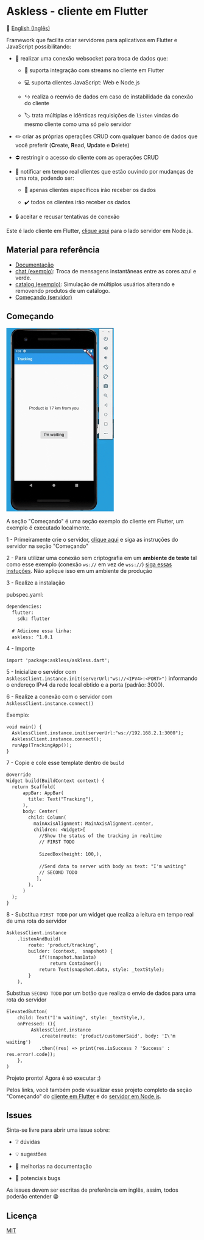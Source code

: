 # Askless - cliente em Flutter

:checkered_flag: [English (Inglês)](README.md)

Framework que facilita criar servidores para aplicativos em Flutter e JavaScript possibilitando:

- :handshake: realizar uma conexão websocket para troca de dados que:

    - :vibration_mode: suporta integração com streams no cliente em Flutter

    - :computer: suporta clientes JavaScript: Web e Node.js

    - :arrow_right_hook: realiza o reenvio de dados em caso de instabilidade
      da conexão do cliente

    - :label: trata múltiplas e idênticas requisições de `listen` vindas do mesmo cliente como uma só pelo servidor

- :pencil2: criar as próprias operações CRUD com qualquer banco de dados que você preferir (**C**reate, **R**ead, **U**pdate e **D**elete)

- :no_entry: restringir o acesso do cliente com as operações CRUD

- :mega: notificar em tempo real clientes que estão ouvindo por mudanças de uma rota, podendo ser:

    - :no_pedestrians: apenas clientes específicos irão receber os dados

    - :heavy_check_mark: todos os clientes irão receber os dados

- :lock: aceitar e recusar tentativas de conexão

Este é lado cliente em Flutter, 
[clique aqui](https://github.com/WiseTap/askless/blob/master/README_PORTUGUES.md) para
o lado servidor em Node.js.

## Material para referência
*  [Documentação](documentation/portugues_documentacao.md)
*  [chat (exemplo)](example/chat): Troca de mensagens instantâneas entre as cores azul e verde.
*  [catalog (exemplo)](example/catalog): Simulação de múltiplos usuários alterando e removendo produtos de um catálogo.
*  [Começando (servidor)](https://github.com/WiseTap/askless/blob/master/README_PORTUGUES.md)


## Começando

![Alt Text](example/tracking/tracking-readme.gif)

A seção "Começando" é uma seção exemplo do cliente em Flutter, 
um exemplo é executado localmente.

1 - Primeiramente crie o servidor,  [clique aqui](https://github.com/WiseTap/askless/blob/master/README_PORTUGUES.md) e
siga as instruções do servidor na seção "Começando"

2 - Para utilizar uma conexão sem criptografia em um **ambiente de teste** tal como esse exemplo
(conexão `ws://` em vez de `wss://`) [siga essas instuções](https://flutter.dev/docs/release/breaking-changes/network-policy-ios-android).
Não aplique isso em um ambiente de produção

3 - Realize a instalação

pubspec.yaml:

    dependencies:
      flutter:
        sdk: flutter
        
      # Adicione essa linha:
      askless: ^1.0.1

4 - Importe

    import 'package:askless/askless.dart';

5 - Inicialize o servidor com `AsklessClient.instance.init(serverUrl:"ws://<IPV4>:<PORT>")` 
informando o endereço IPv4 da rede local obtido e a porta (padrão: 3000).

6 - Realize a conexão com o servidor com `AsklessClient.instance.connect()`
    
Exemplo:

    void main() {
      AsklessClient.instance.init(serverUrl:"ws://192.168.2.1:3000");
      AsklessClient.instance.connect();
      runApp(TrackingApp());
    }    

7 - Copie e cole esse template dentro de `build`

    @override
    Widget build(BuildContext context) {
      return Scaffold(
          appBar: AppBar(
            title: Text("Tracking"),
          ),
          body: Center(
            child: Column(
              mainAxisAlignment: MainAxisAlignment.center,
              children: <Widget>[
                //Show the status of the tracking in realtime
                // FIRST TODO
    
                SizedBox(height: 100,),
    
                //Send data to server with body as text: "I'm waiting"
                // SECOND TODO
               ],
            ),
          )
      );
    }

8 - Substitua `FIRST TODO` por um widget que realiza a leitura em tempo real
 de uma rota do servidor
 
    AsklessClient.instance
        .listenAndBuild(
            route: 'product/tracking',
            builder: (context,  snapshot) {
                if(!snapshot.hasData)
                    return Container();
                return Text(snapshot.data, style: _textStyle);
            }
        ),

 Substitua `SECOND TODO` por um botão que realiza o envio de dados para
 uma rota do servidor
 
    ElevatedButton(
        child: Text("I'm waiting", style: _textStyle,),
        onPressed: (){
             AsklessClient.instance
                .create(route: 'product/customerSaid', body: 'I\'m waiting')
                .then((res) => print(res.isSuccess ? 'Success' : res.error!.code));
        },
    )

Projeto pronto! Agora é só executar :)

Pelos links, você também pode visualizar esse projeto completo 
da seção "Começando" do [cliente em Flutter](example/tracking)
e do [servidor em Node.js](https://github.com/WiseTap/askless/blob/master/example/tracking-ts/index.ts).


## Issues

Sinta-se livre para abrir uma issue sobre:

- :grey_question: dúvidas

- :bulb: sugestões

- :page_facing_up: melhorias na documentação

- :ant: potenciais bugs


As issues devem ser escritas de preferência em inglês,
assim, todos poderão entender :grin:

## Licença

[MIT](LICENSE)
